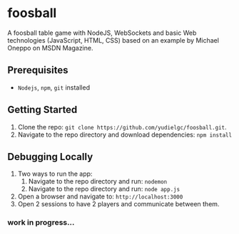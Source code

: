 # foosball #

A foosball table game with NodeJS, WebSockets and basic Web technologies (JavaScript, HTML, CSS) based on an example by Michael Oneppo on MSDN Magazine.

## Prerequisites ##

- `Nodejs`, `npm`, `git` installed

## Getting Started ##

1. Clone the repo: `git clone https://github.com/yudielgc/foosball.git`.
2. Navigate to the repo directory and download dependencies: `npm install`

## Debugging Locally ##

1. Two ways to run the app:
	1. Navigate to the repo directory and run: `nodemon`
	2. Navigate to the repo directory and run: `node app.js`
2. Open a browser and navigate to: `http://localhost:3000`
3. Open 2 sessions to have 2 players and communicate between them.

### work in progress... ###